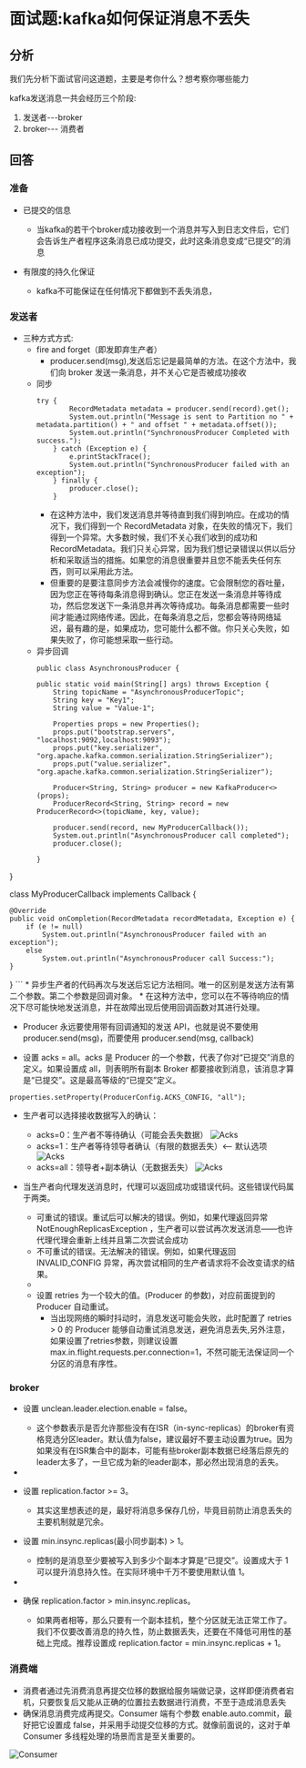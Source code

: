 # 面试题:kafka如何保证消息不丢失
## 分析
我们先分析下面试官问这道题，主要是考你什么？想考察你哪些能力

kafka发送消息一共会经历三个阶段:

1. 发送者---broker
2. broker--- 消费者

## 回答

### 准备

* 已提交的信息
  * 当kafka的若干个broker成功接收到一个消息并写入到日志文件后，它们会告诉生产者程序这条消息已成功提交，此时这条消息变成“已提交”的消息

* 有限度的持久化保证
  * kafka不可能保证在任何情况下都做到不丢失消息， 
### 发送者
* 三种方式方式:
  * fire and forget（即发即弃生产者）
    * producer.send(msg),发送后忘记是最简单的方法。在这个方法中，我们向 broker 发送一条消息，并不关心它是否被成功接收
  * 同步
    ```
    try {
            RecordMetadata metadata = producer.send(record).get();
            System.out.println("Message is sent to Partition no " + metadata.partition() + " and offset " + metadata.offset());
            System.out.println("SynchronousProducer Completed with success.");
        } catch (Exception e) {
            e.printStackTrace();
            System.out.println("SynchronousProducer failed with an exception");
        } finally {
            producer.close();
        }
    ```
    * 在这种方法中，我们发送消息并等待直到我们得到响应。在成功的情况下，我们得到一个 RecordMetadata 对象，在失败的情况下，我们得到一个异常。大多数时候，我们不关心我们收到的成功和 RecordMetadata。我们只关心异常，因为我们想记录错误以供以后分析和采取适当的措施。如果您的消息很重要并且您不能丢失任何东西，则可以采用此方法。
    * 但重要的是要注意同步方法会减慢你的速度。它会限制您的吞吐量，因为您正在等待每条消息得到确认。您正在发送一条消息并等待成功，然后您发送下一条消息并再次等待成功。每条消息都需要一些时间才能通过网络传递。因此，在每条消息之后，您都会等待网络延迟，最有趣的是，如果成功，您可能什么都不做。你只关心失败，如果失败了，你可能想采取一些行动。
  * 异步回调
    ```
    public class AsynchronousProducer {

    public static void main(String[] args) throws Exception {
        String topicName = "AsynchronousProducerTopic";
        String key = "Key1";
        String value = "Value-1";

        Properties props = new Properties();
        props.put("bootstrap.servers", "localhost:9092,localhost:9093");
        props.put("key.serializer", "org.apache.kafka.common.serialization.StringSerializer");
        props.put("value.serializer", "org.apache.kafka.common.serialization.StringSerializer");

        Producer<String, String> producer = new KafkaProducer<>(props);
        ProducerRecord<String, String> record = new ProducerRecord<>(topicName, key, value);

        producer.send(record, new MyProducerCallback());
        System.out.println("AsynchronousProducer call completed");
        producer.close();

    }
}

class MyProducerCallback implements Callback {

    @Override
    public void onCompletion(RecordMetadata recordMetadata, Exception e) {
        if (e != null)
            System.out.println("AsynchronousProducer failed with an exception");
        else
            System.out.println("AsynchronousProducer call Success:");
    }
}
    ```
    * 异步生产者的代码再次与发送后忘记方法相同。唯一的区别是发送方法有第二个参数。第二个参数是回调对象。
    * 在这种方法中，您可以在不等待响应的情况下尽可能快地发送消息，并在故障出现后使用回调函数对其进行处理。
* Producer 永远要使用带有回调通知的发送 API，也就是说不要使用 producer.send(msg)，而要使用 producer.send(msg, callback)


* 设置 acks = all。acks 是 Producer 的一个参数，代表了你对“已提交”消息的定义。如果设置成 all，则表明所有副本 Broker 都要接收到消息，该消息才算是“已提交”。这是最高等级的“已提交”定义。
  
```
properties.setProperty(ProducerConfig.ACKS_CONFIG, "all");
```

  * 生产者可以选择接收数据写入的确认：
    * acks=0：生产者不等待确认（可能会丢失数据）
    ![Acks](image/Acks0.webp)
    * acks=1：生产者等待领导者确认（有限的数据丢失）<– 默认选项
    ![Acks](image/Acks1.webp)
    * acks=all：领导者+副本确认（无数据丢失）
    ![Acks](image/Acks2.webp)

* 当生产者向代理发送消息时，代理可以返回成功或错误代码。这些错误代码属于两类。
    * 可重试的错误。重试后可以解决的错误。例如，如果代理返回异常 NotEnoughReplicasException ，生产者可以尝试再次发送消息——也许代理代理会重新上线并且第二次尝试会成功
    * 不可重试的错误。无法解决的错误。例如，如果代理返回 INVALID_CONFIG 异常，再次尝试相同的生产者请求将不会改变请求的结果。
    * 
    * 设置 retries 为一个较大的值。(Producer 的参数)，对应前面提到的 Producer 自动重试。
      * 当出现网络的瞬时抖动时，消息发送可能会失败，此时配置了 retries > 0 的 Producer 能够自动重试消息发送，避免消息丢失,另外注意，如果设置了retries参数，则建议设置max.in.flight.requests.per.connection=1，不然可能无法保证同一个分区的消息有序性。  



### broker

* 设置 unclean.leader.election.enable = false。
  * 这个参数表示是否允许那些没有在ISR（in-sync-replicas）的broker有资格竞选分区leader。默认值为false，建议最好不要主动设置为true。因为如果没有在ISR集合中的副本，可能有些broker副本数据已经落后原先的leader太多了，一旦它成为新的leader副本，那必然出现消息的丢失。
* 
* 设置 replication.factor >= 3。
  * 其实这里想表述的是，最好将消息多保存几份，毕竟目前防止消息丢失的主要机制就是冗余。
  
* 设置 min.insync.replicas(最小同步副本) > 1。
  * 控制的是消息至少要被写入到多少个副本才算是“已提交”。设置成大于 1 可以提升消息持久性。在实际环境中千万不要使用默认值 1。
* 
* 确保 replication.factor > min.insync.replicas。
  * 如果两者相等，那么只要有一个副本挂机，整个分区就无法正常工作了。我们不仅要改善消息的持久性，防止数据丢失，还要在不降低可用性的基础上完成。推荐设置成 replication.factor = min.insync.replicas + 1。

### 消费端

* 消费者通过先消费消息再提交位移的数据给服务端做记录，这样即便消费者宕机，只要恢复后又能从正确的位置拉去数据进行消费，不至于造成消息丢失
* 确保消息消费完成再提交。Consumer 端有个参数 enable.auto.commit，最好把它设置成 false，并采用手动提交位移的方式。就像前面说的，这对于单 Consumer 多线程处理的场景而言是至关重要的。

![Consumer](image/Consumer.png)
